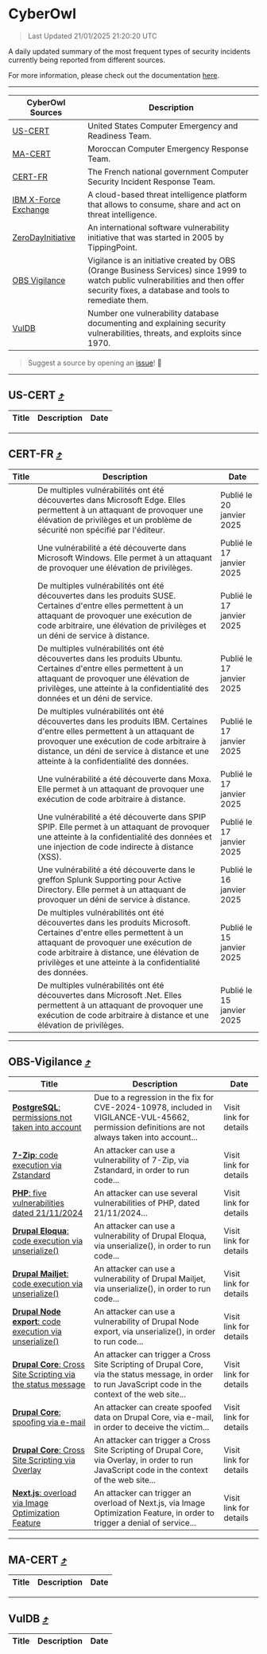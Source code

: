 
 <div id='top'></div>

# CyberOwl

 > Last Updated 21/01/2025 21:20:20 UTC
 
 A daily updated summary of the most frequent types of security incidents currently being reported from different sources.
 
 For more information, please check out the documentation [here](./docs/README.md).
 
 ---
 |CyberOwl Sources|Description|
 |---|---|
 |[US-CERT](#us-cert-arrow_heading_up)|United States Computer Emergency and Readiness Team.|
 |[MA-CERT](#ma-cert-arrow_heading_up)|Moroccan Computer Emergency Response Team.|
 |[CERT-FR](#cert-fr-arrow_heading_up)|The French national government Computer Security Incident Response Team.|
 |[IBM X-Force Exchange](#ibmcloud-arrow_heading_up)|A cloud-based threat intelligence platform that allows to consume, share and act on threat intelligence.|
 |[ZeroDayInitiative](#zerodayinitiative-arrow_heading_up)|An international software vulnerability initiative that was started in 2005 by TippingPoint.|
 |[OBS Vigilance](#obs-vigilance-arrow_heading_up)|Vigilance is an initiative created by OBS (Orange Business Services) since 1999 to watch public vulnerabilities and then offer security fixes, a database and tools to remediate them.|
 |[VulDB](#vuldb-arrow_heading_up)|Number one vulnerability database documenting and explaining security vulnerabilities, threats, and exploits since 1970.|
 
 > Suggest a source by opening an [issue](https://github.com/karimhabush/cyberowl/issues)! :raised_hands:
 ---

## US-CERT [:arrow_heading_up:](#cyberowl)

 |Title|Description|Date|
 |---|---|---|
 
 ---

## CERT-FR [:arrow_heading_up:](#cyberowl)

 |Title|Description|Date|
 |---|---|---|
 |[](https://www.cert.ssi.gouv.fr/avis/CERTFR-2025-AVI-0049/)|De multiples vulnérabilités ont été découvertes dans Microsoft Edge. Elles permettent à un attaquant de provoquer une élévation de privilèges et un problème de sécurité non spécifié par l'éditeur.|Publié le 20 janvier 2025|
 |[](https://www.cert.ssi.gouv.fr/avis/CERTFR-2025-AVI-0048/)|Une vulnérabilité a été découverte dans Microsoft Windows. Elle permet à un attaquant de provoquer une élévation de privilèges.|Publié le 17 janvier 2025|
 |[](https://www.cert.ssi.gouv.fr/avis/CERTFR-2025-AVI-0047/)|De multiples vulnérabilités ont été découvertes dans les produits SUSE. Certaines d'entre elles permettent à un attaquant de provoquer une exécution de code arbitraire, une élévation de privilèges et un déni de service à distance.|Publié le 17 janvier 2025|
 |[](https://www.cert.ssi.gouv.fr/avis/CERTFR-2025-AVI-0046/)|De multiples vulnérabilités ont été découvertes dans les produits Ubuntu. Certaines d'entre elles permettent à un attaquant de provoquer une élévation de privilèges, une atteinte à la confidentialité des données et un déni de service.|Publié le 17 janvier 2025|
 |[](https://www.cert.ssi.gouv.fr/avis/CERTFR-2025-AVI-0045/)|De multiples vulnérabilités ont été découvertes dans les produits IBM. Certaines d'entre elles permettent à un attaquant de provoquer une exécution de code arbitraire à distance, un déni de service à distance et une atteinte à la confidentialité des données.|Publié le 17 janvier 2025|
 |[](https://www.cert.ssi.gouv.fr/avis/CERTFR-2025-AVI-0044/)|Une vulnérabilité a été découverte dans Moxa. Elle permet à un attaquant de provoquer une exécution de code arbitraire à distance.|Publié le 17 janvier 2025|
 |[](https://www.cert.ssi.gouv.fr/avis/CERTFR-2025-AVI-0043/)|Une vulnérabilité a été découverte dans SPIP SPIP. Elle permet à un attaquant de provoquer une atteinte à la confidentialité des données et une injection de code indirecte à distance (XSS).|Publié le 17 janvier 2025|
 |[](https://www.cert.ssi.gouv.fr/avis/CERTFR-2025-AVI-0042/)|Une vulnérabilité a été découverte dans le greffon Splunk Supporting pour Active Directory. Elle permet à un attaquant de provoquer un déni de service à distance.|Publié le 16 janvier 2025|
 |[](https://www.cert.ssi.gouv.fr/avis/CERTFR-2025-AVI-0041/)|De multiples vulnérabilités ont été découvertes dans les produits Microsoft. Certaines d'entre elles permettent à un attaquant de provoquer une exécution de code arbitraire à distance, une élévation de privilèges et une atteinte à la confidentialité des données.|Publié le 15 janvier 2025|
 |[](https://www.cert.ssi.gouv.fr/avis/CERTFR-2025-AVI-0040/)|De multiples vulnérabilités ont été découvertes dans Microsoft .Net. Elles permettent à un attaquant de provoquer une exécution de code arbitraire à distance et une élévation de privilèges.|Publié le 15 janvier 2025|
 
 ---

## OBS-Vigilance [:arrow_heading_up:](#cyberowl)

 |Title|Description|Date|
 |---|---|---|
 |[<a href="https://vigilance.fr/vulnerability/PostgreSQL-permissions-not-taken-into-account-45720" class="noirorange"><b>PostgreSQL</b>: permissions not taken into account</a>](https://vigilance.fr/vulnerability/PostgreSQL-permissions-not-taken-into-account-45720)|Due to a regression in the fix for CVE-2024-10978, included in VIGILANCE-VUL-45662, permission definitions are not always taken into account...|Visit link for details|
 |[<a href="https://vigilance.fr/vulnerability/7-Zip-code-execution-via-Zstandard-45719" class="noirorange"><b>7-Zip</b>: code execution via Zstandard</a>](https://vigilance.fr/vulnerability/7-Zip-code-execution-via-Zstandard-45719)|An attacker can use a vulnerability of 7-Zip, via Zstandard, in order to run code...|Visit link for details|
 |[<a href="https://vigilance.fr/vulnerability/PHP-five-vulnerabilities-dated-21-11-2024-45716" class="noirorange"><b>PHP</b>: five vulnerabilities dated 21/11/2024</a>](https://vigilance.fr/vulnerability/PHP-five-vulnerabilities-dated-21-11-2024-45716)|An attacker can use several vulnerabilities of PHP, dated 21/11/2024...|Visit link for details|
 |[<a href="https://vigilance.fr/vulnerability/Drupal-Eloqua-code-execution-via-unserialize-45715" class="noirorange"><b>Drupal Eloqua</b>: code execution via unserialize()</a>](https://vigilance.fr/vulnerability/Drupal-Eloqua-code-execution-via-unserialize-45715)|An attacker can use a vulnerability of Drupal Eloqua, via unserialize(), in order to run code...|Visit link for details|
 |[<a href="https://vigilance.fr/vulnerability/Drupal-Mailjet-code-execution-via-unserialize-45714" class="noirorange"><b>Drupal Mailjet</b>: code execution via unserialize()</a>](https://vigilance.fr/vulnerability/Drupal-Mailjet-code-execution-via-unserialize-45714)|An attacker can use a vulnerability of Drupal Mailjet, via unserialize(), in order to run code...|Visit link for details|
 |[<a href="https://vigilance.fr/vulnerability/Drupal-Node-export-code-execution-via-unserialize-45713" class="noirorange"><b>Drupal Node export</b>: code execution via unserialize()</a>](https://vigilance.fr/vulnerability/Drupal-Node-export-code-execution-via-unserialize-45713)|An attacker can use a vulnerability of Drupal Node export, via unserialize(), in order to run code...|Visit link for details|
 |[<a href="https://vigilance.fr/vulnerability/Drupal-Core-Cross-Site-Scripting-via-the-status-message-45712" class="noirorange"><b>Drupal Core</b>: Cross Site Scripting via the status message</a>](https://vigilance.fr/vulnerability/Drupal-Core-Cross-Site-Scripting-via-the-status-message-45712)|An attacker can trigger a Cross Site Scripting of Drupal Core, via the status message, in order to run JavaScript code in the context of the web site...|Visit link for details|
 |[<a href="https://vigilance.fr/vulnerability/Drupal-Core-spoofing-via-e-mail-45711" class="noirorange"><b>Drupal Core</b>: spoofing via e-mail</a>](https://vigilance.fr/vulnerability/Drupal-Core-spoofing-via-e-mail-45711)|An attacker can create spoofed data on Drupal Core, via e-mail, in order to deceive the victim...|Visit link for details|
 |[<a href="https://vigilance.fr/vulnerability/Drupal-Core-Cross-Site-Scripting-via-Overlay-45710" class="noirorange"><b>Drupal Core</b>: Cross Site Scripting via Overlay</a>](https://vigilance.fr/vulnerability/Drupal-Core-Cross-Site-Scripting-via-Overlay-45710)|An attacker can trigger a Cross Site Scripting of Drupal Core, via Overlay, in order to run JavaScript code in the context of the web site...|Visit link for details|
 |[<a href="https://vigilance.fr/vulnerability/Next-js-overload-via-Image-Optimization-Feature-45705" class="noirorange"><b>Next.js</b>: overload via Image Optimization Feature</a>](https://vigilance.fr/vulnerability/Next-js-overload-via-Image-Optimization-Feature-45705)|An attacker can trigger an overload of Next.js, via Image Optimization Feature, in order to trigger a denial of service...|Visit link for details|
 
 ---

## MA-CERT [:arrow_heading_up:](#cyberowl)

 |Title|Description|Date|
 |---|---|---|
 
 ---

## VulDB [:arrow_heading_up:](#cyberowl)

 |Title|Description|Date|
 |---|---|---|
 